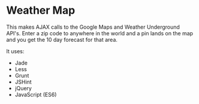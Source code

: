 # Weather Map

This makes AJAX calls to the Google Maps and Weather Underground API's. Enter a zip code to anywhere in the world and a pin lands on the map and you get the 10 day forecast for that area.

It uses:
* Jade
* Less
* Grunt
* JSHint
* jQuery
* JavaScript (ES6)
